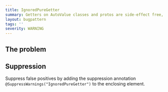```yaml
---
title: IgnoredPureGetter
summary: Getters on AutoValue classes and protos are side-effect free, so there is no point in calling them if the return value is ignored.
layout: bugpattern
tags: ''
severity: WARNING
---
```


<!--
*** AUTO-GENERATED, DO NOT MODIFY ***
To make changes, edit the @BugPattern annotation or the explanation in docs/bugpattern.
-->


## The problem


## Suppression
Suppress false positives by adding the suppression annotation `@SuppressWarnings("IgnoredPureGetter")` to the enclosing element.
